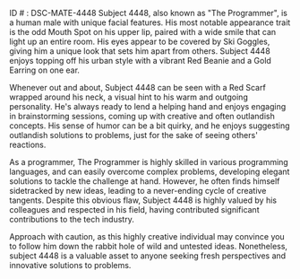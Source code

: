 ID # : DSC-MATE-4448
Subject 4448, also known as "The Programmer", is a human male with unique facial features. His most notable appearance trait is the odd Mouth Spot on his upper lip, paired with a wide smile that can light up an entire room. His eyes appear to be covered by Ski Goggles, giving him a unique look that sets him apart from others. Subject 4448 enjoys topping off his urban style with a vibrant Red Beanie and a Gold Earring on one ear.

Whenever out and about, Subject 4448 can be seen with a Red Scarf wrapped around his neck, a visual hint to his warm and outgoing personality. He's always ready to lend a helping hand and enjoys engaging in brainstorming sessions, coming up with creative and often outlandish concepts. His sense of humor can be a bit quirky, and he enjoys suggesting outlandish solutions to problems, just for the sake of seeing others' reactions.

As a programmer, The Programmer is highly skilled in various programming languages, and can easily overcome complex problems, developing elegant solutions to tackle the challenge at hand. However, he often finds himself sidetracked by new ideas, leading to a never-ending cycle of creative tangents. Despite this obvious flaw, Subject 4448 is highly valued by his colleagues and respected in his field, having contributed significant contributions to the tech industry.

Approach with caution, as this highly creative individual may convince you to follow him down the rabbit hole of wild and untested ideas. Nonetheless, subject 4448 is a valuable asset to anyone seeking fresh perspectives and innovative solutions to problems.